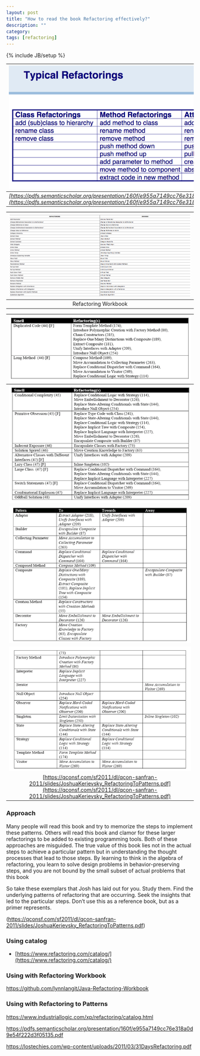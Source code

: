 ```yaml
---
layout: post
title: "How to read the book Refactoring effectively?"
description: ""
category: 
tags: [refactoring]
---
```

{% include JB/setup %}

|![[Classification Refactoring]](../images/refactoring-classification.png)|
|:--:| 
|_[https://pdfs.semanticscholar.org/presentation/160f/e955a7149cc76e318a0d9e54f222d3f05135.pdf](https://pdfs.semanticscholar.org/presentation/160f/e955a7149cc76e318a0d9e54f222d3f05135.pdf)_|

|![[Inverses of Refactoring]](../images/refactoring-inverses.png)|
|:--:|
| Refactoring Workbook |

|![[Inverses of Refactoring]](../images/smell-refactoring.png)|
|:--:|
|![[Inverses of Refactoring]](../images/smell-refactoring-cont.png)|
|![[Inverses of Refactoring]](../images/pattern-refactoring.png)|
|![[Inverses of Refactoring]](../images/pattern-refactoring-cont.png)|
|[https://qconsf.com/sf2011/dl/qcon-sanfran-2011/slides/JoshuaKerievsky_RefactoringToPatterns.pdf](https://qconsf.com/sf2011/dl/qcon-sanfran-2011/slides/JoshuaKerievsky_RefactoringToPatterns.pdf)|

### Approach

Many people will read this book and try to memorize the 
steps to implement these patterns. Others will read this 
book and clamor for these larger refactorings to be 
added to existing programming tools. Both of these 
approaches are misguided. 
The true value of this book 
lies not in the actual steps to achieve a particular pattern 
but in understanding the thought processes that lead to 
those steps.
 By learning to think in the algebra of 
refactoring, you learn to solve design problems in 
behavior-preserving steps, and you are not bound by the 
small subset of actual problems that this book 

   So take these exemplars that Josh has 
laid out for you. Study them. 
Find the 
underlying patterns of refactoring that are 
occurring.
 Seek the insights that led to the 
particular steps. Don’t use this as a reference book, but as a primer
represents. 

(https://qconsf.com/sf2011/dl/qcon-sanfran-2011/slides/JoshuaKerievsky_RefactoringToPatterns.pdf)


### Using catalog
- [https://www.refactoring.com/catalog/](https://www.refactoring.com/catalog/)

### Using with Refactoring Workbook
https://github.com/lynnlangit/Java-Refactoring-Workbook

### Using with Refactoring to Patterns
https://www.industriallogic.com/xp/refactoring/catalog.html

https://pdfs.semanticscholar.org/presentation/160f/e955a7149cc76e318a0d9e54f222d3f05135.pdf

https://lostechies.com/wp-content/uploads/2011/03/31DaysRefactoring.pdf